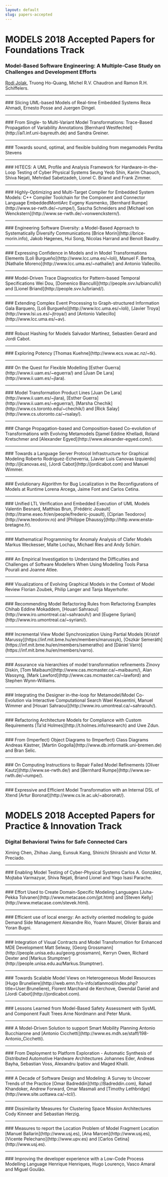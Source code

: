 ```yaml
---
layout: default
slug: papers-accepted
---
```

<div class="row">
 <div class="col-md-11" markdown="1">


MODELS 2018 Accepted Papers for Foundations Track
=================================================

<style>
.accepted {clear:right;margin-bottom:20pt;padding:3pt} .abstract {border-left: solid black 1px;border-right: solid black 1px;border-top: solid black 1px;padding:3pt} .paper {border-left: solid black 1px;border-right: solid black 1px;border-top: solid black 1px;padding:2pt} .abstract:last-child {border-bottom: solid black 1px;padding:3pt} .paper:last-child {border-bottom: solid black 1px;padding:2pt}

</style>

### Model-Based Software Engineering: A Multiple-Case Study on Challenges and Development Efforts
[Rodi Jolak](http://www.rodijolak.com), Truong Ho-Quang, Michel R.V. Chaudron and Ramon R.H. Schiffelers. 
<hr>
### Slicing UML-based Models of Real-time Embedded Systems
Reza Ahmadi, Ernesto Posse and Juergen Dingel. 
<hr>
### From Single- to Multi-Variant Model Transformations: Trace-Based Propagation of Variability Annotations
[Bernhard Westfechtel](http://ai1.inf.uni-bayreuth.de) and Sandra Greiner. 
<hr>
### Towards sound, optimal, and flexible building from megamodels
Perdita Stevens
<hr>
### HITECS: A UML Profile and Analysis Framework for Hardware-in-the-Loop Testing of Cyber Physical Systems
Seung Yeob Shin, Karim Chaouch, Shiva Nejati, Mehrdad Sabetzadeh, Lionel C. Briand and Frank Zimmer.
<hr>
### Highly-Optimizing and Multi-Target Compiler for Embedded System Models: C++ Compiler Toolchain for the Component and Connector Language EmbeddedMontiArc
Evgeny Kusmenko, [Bernhard Rumpe](http://www.se-rwth.de/~rumpe/), Sascha Schneiders and [Michael von Wenckstern](http://www.se-rwth.de/~vonwenckstern/). 
<hr>
### Engineering Software Diversity: a Model-Based Approach to Systematically Diversify Communications
[Brice Morin](http://brice-morin.info), Jakob Høgenes, Hui Song, Nicolas Harrand and Benoit Baudry. 
<hr>
### Expressing Confidence in Models and in Model Transformations Elements
[Loli Burgueño](http://www.lcc.uma.es/~loli), Manuel F. Bertoa, [Nathalie Moreno](http://www.lcc.uma.es/~nathalie/) and Antonio Vallecillo. 
<hr>
### Model-Driven Trace Diagnostics for Pattern-based Temporal Specifications
Wei Dou, [Domenico Bianculli](http://people.svv.lu/bianculli/) and [Lionel Briand](http://people.svv.lu/briand/). 
<hr>
### Extending Complex Event Processing to Graph-structured Information
Gala Barquero, [Loli Burgueño](http://www.lcc.uma.es/~loli), [Javier Troya](http://www.lsi.us.es/~jtroya/) and [Antonio Vallecillo](http://www.lcc.uma.es/~av). 
<hr>
### Robust Hashing for Models
Salvador Martinez, Sebastien Gerard and Jordi Cabot. 
<hr>
### Exploring Potency
[Thomas Kuehne](http://www.ecs.vuw.ac.nz/~tk). 
<hr>
### On the Quest for Flexible Modelling
[Esther Guerra](http://www.ii.uam.es/~eguerra/) and [Juan De Lara](http://www.ii.uam.es/~jlara). 
<hr>
### Model Transformation Product Lines
[Juan De Lara](http://www.ii.uam.es/~jlara), [Esther Guerra](http://www.ii.uam.es/~eguerra/), [Marsha Chechik](http://www.cs.toronto.edu/~chechik/) and [Rick Salay](http://www.cs.utoronto.ca/~rsalay/). 
<hr>
### Change Propagation-based and Composition-based Co-evolution of Transformations with Evolving Metamodels
Djamel Eddine Khelladi, Roland Kretschmer and [Alexander Egyed](http://www.alexander-egyed.com/). 
<hr>
### Towards a Language Server Protocol Infrastructure for Graphical Modeling
Roberto Rodriguez-Echeverria, [Javier Luis Canovas Izquierdo](http://jlcanovas.es), [Jordi Cabot](http://jordicabot.com) and Manuel Wimmer. 
<hr>
### Evolutionary Algorithm for Bug Localization in the Reconfigurations of Models at Runtime
Lorena Arcega, Jaime Font and Carlos Cetina. 
<hr>
### Unified LTL Verification and Embedded Execution of UML Models
Valentin Besnard, Matthias Brun, [Frédéric Jouault](http://trame.eseo.fr/en/people/frederic-jouault), [Ciprian Teodorov](http://www.teodorov.ro) and [Philippe Dhaussy](http://http.www.ensta-bretagne.fr). 
<hr>
### Mathematical Programming for Anomaly Analysis of Clafer Models
Markus Weckesser, Malte Lochau, Michael Ries and Andy Schürr. 
<hr>
### An Empirical Investigation to Understand the Difficulties and Challenges of Software Modellers When Using Modelling Tools
Parsa Pourali and Joanne Atlee. 
<hr>
### Visualizations of Evolving Graphical Models in the Context of Model Review
Florian Zoubek, Philip Langer and Tanja Mayerhofer. 
<hr>
### Recommending Model Refactoring Rules from Refactoring Examples
Chihab Eddine Mokaddem, [Houari Sahraoui](http://www.iro.umontreal.ca/~sahraouh/) and [Eugene Syriani](http://www.iro.umontreal.ca/~syriani/). 
<hr>
### Incremental View Model Synchronization Using Partial Models
[Kristóf Marussy](https://inf.mit.bme.hu/en/members/marussyk), [Oszkár Semeráth](https://inf.mit.bme.hu/en/members/semeratho) and [Dániel Varró](https://inf.mit.bme.hu/en/members/varro). 
<hr>
### Assurance via hierarchies of model transformation refinements
Zinovy Diskin, [Tom Maibaum](http://www.cas.mcmaster.ca/~maibaum/), Alan Wassyng, [Mark Lawford](http://www.cas.mcmaster.ca/~lawford) and Stephen Wynn-Williams. 
<hr>
### Integrating the Designer in-the-loop for Metamodel/Model Co-Evolution via Interactive Computational Search
Wael Kessentini, Manuel Wimmer and [Houari Sahraoui](http://www.iro.umontreal.ca/~sahraouh/). 
<hr>
### Refactoring Architecture Models for Compliance with Custom Requirements
[Ta’id Holmes](http://t.holmes.info/research) and Uwe Zdun. 
<hr>
### From (Imperfect) Object Diagrams to (Imperfect) Class Diagrams
Andreas Kästner, [Martin Gogolla](http://www.db.informatik.uni-bremen.de) and Bran Selic. 
<hr>
### On Computing Instructions to Repair Failed Model Refinements
[Oliver Kautz](http://www.se-rwth.de/) and [Bernhard Rumpe](http://www.se-rwth.de/~rumpe/). 
<hr>
### Expressive and Efficient Model Transformation with an Internal DSL of Xtend
[Artur Boronat](http://www.cs.le.ac.uk/~aboronat/). 

MODELS 2018 Accepted Papers for Practice & Innovation Track
===========================================================

### Digital Behavioral Twins for Safe Connected Cars
Ximing Chen, Zhihao Jiang, Eunsuk Kang, Shinichi Shiraishi and Victor M. Preciado.
<hr>
### Enabling Model Testing of Cyber-Physical Systems
Carlos A. González, Mojtaba Varmazyar, Shiva Nejati, Briand Lionel and Yago Isasi Parache. 
<hr>
### Effort Used to Create Domain-Specific Modeling Languages
[Juha-Pekka Tolvanen](http://www.metacase.com/jpt.html) and [Steven Kelly](http://www.metacase.com/stevek.html). 
<hr>
### Efficient use of local energy: An activity oriented modeling to guide Demand Side Management
Alexandre Rio, Yoann Maurel, Olivier Barais and Yoran Bugni. 
<hr>
### Integration of Visual Contracts and Model Transformation for Enhanced MDE Development
Matt Selway, [Georg Grossmann](http://people.unisa.edu.au/georg.grossmann), Kerryn Owen, Richard Dexter and [Markus Stumptner](http://people.unisa.edu.au/Markus.Stumptner). 
<hr>
### Towards Scalable Model Views on Heterogeneous Model Resources
[Hugo Bruneliere](http://web.emn.fr/x-info/atlanmod/index.php?title=User:Bruneliere), Florent Marchand de Kerchove, Gwendal Daniel and [Jordi Cabot](http://jordicabot.com). 
<hr>
### Lessons Learned from Model-Based Safety Assessment with SysML and Component Fault Trees
Arne Nordmann and Peter Munk. 
<hr>
### A Model-Driven Solution to support Smart Mobility Planning
Antonio Bucchiarone and [Antonio Cicchetti](http://www.es.mdh.se/staff/198-Antonio_Cicchetti). 
<hr>
### From Deployment to Platform Exploration - Automatic Synthesis of Distributed Automotive Hardware Architectures
Johannes Eder, Andreas Bayha, Sebastian Voss, Alexandru Ipatiov and Maged Khalil. 
<hr>
### A Decade of Software Design and Modeling: A Survey to Uncover Trends of the Practice
[Omar Badreddin](http://Badreddin.com), Rahad Khandoker, Andrew Forward, Omar Masmali and [Timothy Lethbridge](http://www.site.uottawa.ca/~tcl/). 
<hr>
### Dissimilarity Measures for Clustering Space Mission Architectures
Cody Kinneer and Sebastian Herzig. 
<hr>
### Measures to report the Location Problem of Model Fragment Location
[Manuel Ballarin](http://www.usj.es), [Ana Marcen](http://www.usj.es), [Vicente Pelechano](http://www.upv.es) and [Carlos Cetina](http://www.usj.es). 
<hr>
### Improving the developer experience with a Low-Code Process Modelling Language
Henrique Henriques, Hugo Lourenço, Vasco Amaral and Miguel Goulão. 

     
</div>
</div>
